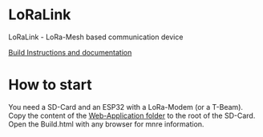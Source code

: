 # LoRaLink
LoRaLink - LoRa-Mesh based communication device


[Build Instructions and documentation](https://github.com/trlink/LoRaLink/blob/main/LoRaLinkWeb/public_html/build/)


# How to start

You need a SD-Card and an ESP32 with a LoRa-Modem (or a T-Beam). Copy the content of the [Web-Application folder](https://github.com/trlink/LoRaLink/tree/main/LoRaLinkWeb/public_html) to the root of the SD-Card. Open the Build.html with any browser for mnre information.
